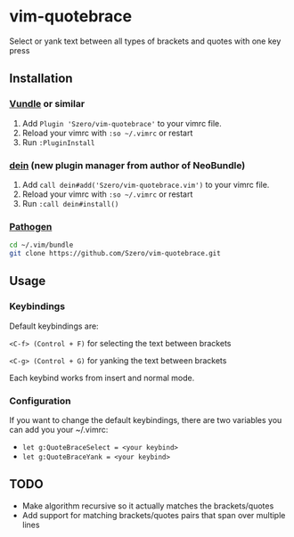 # vim-quotebrace

Select or yank text between all types of brackets and quotes with one key press

## Installation

### [Vundle](https://github.com/VundleVim/Vundle.vim) or similar

1. Add `Plugin 'Szero/vim-quotebrace'` to your vimrc file.
2. Reload your vimrc with `:so ~/.vimrc` or restart
3. Run `:PluginInstall`

### [dein](https://github.com/Shougo/dein.vim) (new plugin manager from author of NeoBundle)

1. Add `call dein#add('Szero/vim-quotebrace.vim')` to your vimrc file.
2. Reload your vimrc with `:so ~/.vimrc` or restart
3. Run `:call dein#install()`

### [Pathogen](https://github.com/tpope/vim-pathogen)

```sh
cd ~/.vim/bundle
git clone https://github.com/Szero/vim-quotebrace.git
```

## Usage

### Keybindings

Default keybindings are: 

 `<C-f> (Control + F)` for selecting the text between brackets

 `<C-g> (Control + G)` for yanking the text between brackets

Each keybind works from insert and normal mode.

### Configuration

If you want to change the default keybindings, there are two variables you can add you your ~/.vimrc:

 - `let g:QuoteBraceSelect = <your keybind>`
 - `let g:QuoteBraceYank = <your keybind>`


## TODO

- Make algorithm recursive so it actually matches the brackets/quotes
- Add support for matching brackets/quotes pairs that span over multiple lines
